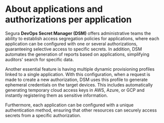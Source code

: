 # About applications and authorizations per application

Segura **DevOps Secret Manager (DSM)** offers administrative teams the ability to establish access segregation policies for applications, where each application can be configured with one or several authorizations, guaranteeing selective access to specific secrets. In addition, DSM automates the generation of reports based on applications, simplifying auditors' search for specific data.

Another essential feature is having multiple dynamic provisioning profiles linked to a single application. With this configuration, when a request is made to create a new authorization, DSM uses this profile to generate ephemeral credentials on the target devices. This includes automatically generating temporary cloud access keys in AWS, Azure, or GCP and instantly registering them as sensitive information.

Furthermore, each application can be configured with a unique authentication method, ensuring that other resources can securely access secrets from a specific authorization.